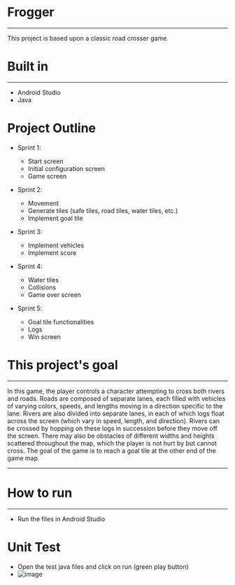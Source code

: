 # Frogger
---
This project is based upon a classic road crosser game.

# Built in
---
* Android Studio
* Java

# Project Outline
* Sprint 1:
  - Start screen
  - Initial configuration screen
  - Game screen
 
* Sprint 2:
  - Movement
  - Generate tiles (safe tiles, road tiles, water tiles, etc.)
  - Implement goal tile

* Sprint 3:
  - Implement vehicles
  - Implement score
 
* Sprint 4:
  - Water tiles
  - Collisions
  - Game over screen
 
* Sprint 5:
  - Goal tile functionalities
  - Logs
  - Win screen

# This project's goal
--- 
In this game, the player controls a character attempting to cross both rivers and roads. Roads are composed of separate lanes,
each filled with vehicles of varying colors, speeds, and lengths moving in a direction specific to the lane.
Rivers are also divided into separate lanes, in each of which logs float across the screen (which vary in
speed, length, and direction). Rivers can be crossed by hopping on these logs in succession before they
move off the screen. There may also be obstacles of different widths and heights scattered throughout
the map, which the player is not hurt by but cannot cross. The goal of the game is to reach a goal tile at
the other end of the game map.

---

# How to run
---
* Run the files in Android Studio

# Unit Test
* Open the test java files and click on run (green play button)
* ![image](https://github.com/GaoWilson81/Frogger/assets/65750807/be8abe8d-d656-463d-aded-2de3b1980a9e)
